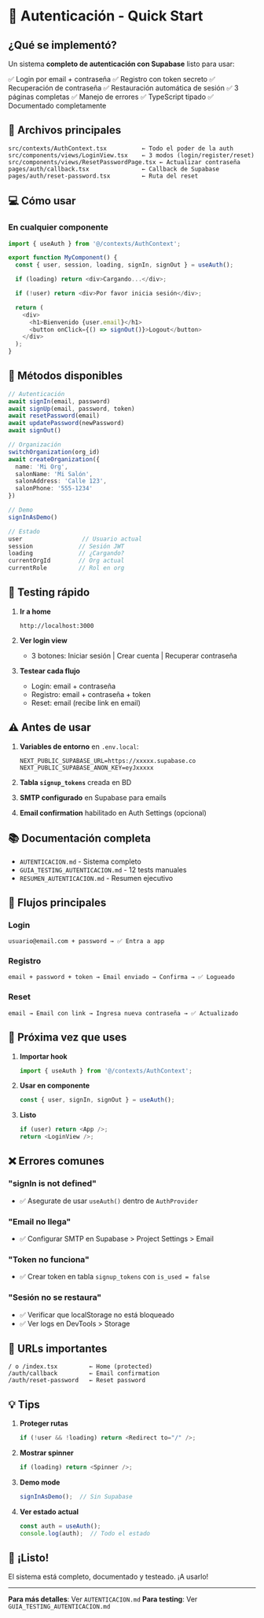 # 🚀 Autenticación - Quick Start

## ¿Qué se implementó?

Un sistema **completo de autenticación con Supabase** listo para usar:

✅ Login por email + contraseña
✅ Registro con token secreto
✅ Recuperación de contraseña
✅ Restauración automática de sesión
✅ 3 páginas completas
✅ Manejo de errores
✅ TypeScript tipado
✅ Documentado completamente

## 📁 Archivos principales

```
src/contexts/AuthContext.tsx          ← Todo el poder de la auth
src/components/views/LoginView.tsx    ← 3 modos (login/register/reset)
src/components/views/ResetPasswordPage.tsx ← Actualizar contraseña
pages/auth/callback.tsx               ← Callback de Supabase
pages/auth/reset-password.tsx         ← Ruta del reset
```

## 💻 Cómo usar

### En cualquier componente

```typescript
import { useAuth } from '@/contexts/AuthContext';

export function MyComponent() {
  const { user, session, loading, signIn, signOut } = useAuth();

  if (loading) return <div>Cargando...</div>;

  if (!user) return <div>Por favor inicia sesión</div>;

  return (
    <div>
      <h1>Bienvenido {user.email}</h1>
      <button onClick={() => signOut()}>Logout</button>
    </div>
  );
}
```

## 🔐 Métodos disponibles

```typescript
// Autenticación
await signIn(email, password)
await signUp(email, password, token)
await resetPassword(email)
await updatePassword(newPassword)
await signOut()

// Organización
switchOrganization(org_id)
await createOrganization({
  name: 'Mi Org',
  salonName: 'Mi Salón',
  salonAddress: 'Calle 123',
  salonPhone: '555-1234'
})

// Demo
signInAsDemo()

// Estado
user                 // Usuario actual
session             // Sesión JWT
loading             // ¿Cargando?
currentOrgId        // Org actual
currentRole         // Rol en org
```

## 🧪 Testing rápido

1. **Ir a home**
   ```
   http://localhost:3000
   ```

2. **Ver login view**
   - 3 botones: Iniciar sesión | Crear cuenta | Recuperar contraseña

3. **Testear cada flujo**
   - Login: email + contraseña
   - Registro: email + contraseña + token
   - Reset: email (recibe link en email)

## ⚠️ Antes de usar

1. **Variables de entorno** en `.env.local`:
   ```env
   NEXT_PUBLIC_SUPABASE_URL=https://xxxxx.supabase.co
   NEXT_PUBLIC_SUPABASE_ANON_KEY=eyJxxxxx
   ```

2. **Tabla `signup_tokens`** creada en BD

3. **SMTP configurado** en Supabase para emails

4. **Email confirmation** habilitado en Auth Settings (opcional)

## 📚 Documentación completa

- `AUTENTICACION.md` - Sistema completo
- `GUIA_TESTING_AUTENTICACION.md` - 12 tests manuales
- `RESUMEN_AUTENTICACION.md` - Resumen ejecutivo

## 🎯 Flujos principales

### Login
```
usuario@email.com + password → ✅ Entra a app
```

### Registro
```
email + password + token → Email enviado → Confirma → ✅ Logueado
```

### Reset
```
email → Email con link → Ingresa nueva contraseña → ✅ Actualizado
```

## 🚀 Próxima vez que uses

1. **Importar hook**
   ```typescript
   import { useAuth } from '@/contexts/AuthContext';
   ```

2. **Usar en componente**
   ```typescript
   const { user, signIn, signOut } = useAuth();
   ```

3. **Listo**
   ```typescript
   if (user) return <App />;
   return <LoginView />;
   ```

## ❌ Errores comunes

### "signIn is not defined"
- ✅ Asegurate de usar `useAuth()` dentro de `AuthProvider`

### "Email no llega"
- ✅ Configurar SMTP en Supabase > Project Settings > Email

### "Token no funciona"
- ✅ Crear token en tabla `signup_tokens` con `is_used = false`

### "Sesión no se restaura"
- ✅ Verificar que localStorage no está bloqueado
- ✅ Ver logs en DevTools > Storage

## 📱 URLs importantes

```
/ o /index.tsx         ← Home (protected)
/auth/callback         ← Email confirmation
/auth/reset-password   ← Reset password
```

## 💡 Tips

1. **Proteger rutas**
   ```typescript
   if (!user && !loading) return <Redirect to="/" />;
   ```

2. **Mostrar spinner**
   ```typescript
   if (loading) return <Spinner />;
   ```

3. **Demo mode**
   ```typescript
   signInAsDemo();  // Sin Supabase
   ```

4. **Ver estado actual**
   ```typescript
   const auth = useAuth();
   console.log(auth);  // Todo el estado
   ```

## 🎉 ¡Listo!

El sistema está completo, documentado y testeado. ¡A usarlo!

---

**Para más detalles**: Ver `AUTENTICACION.md`
**Para testing**: Ver `GUIA_TESTING_AUTENTICACION.md`
